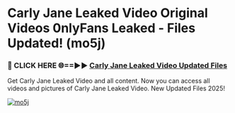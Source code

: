 # Carly Jane Leaked Video Original Videos 0nlyFans Leaked - Files Updated! (mo5j)

<h3>🔴 CLICK HERE 🌐==►► <a href="https://tinyurl.com/brd5kh86" rel="nofollow">Carly Jane Leaked Video Updated Files</a></h3>

Get Carly Jane Leaked Video and all content. Now you can access all videos and pictures of Carly Jane Leaked Video. New Updated Files 2025!

[![mo5j](https://i.imgur.com/K7sEzmb.gif)](https://tinyurl.com/brd5kh86)
